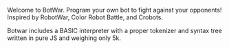 Welcome to BotWar.  Program your own bot to fight against your opponents! Inspired by RobotWar, Color Robot Battle, and Crobots.

Botwar includes a BASIC interpreter with a proper tokenizer and syntax tree written in pure JS and weighing only 5k.